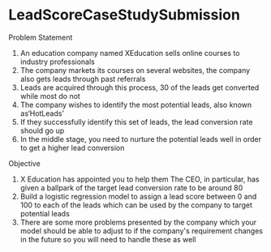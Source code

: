 # LeadScoreCaseStudySubmission

Problem Statement
1. An education company named XEducation sells online courses to industry professionals
2. The company markets its courses on several websites, the company also gets leads through past referrals
3. Leads are acquired through this process, 30 of the leads get converted while most do not
4. The company wishes to identify the most potential leads, also known as‘HotLeads’
5. If they successfully identify this set of leads, the lead conversion rate should go up
6. In the middle stage, you need to nurture the potential leads well in order to get a higher lead conversion

Objective
1. X Education has appointed you to help them The CEO, in particular, has given a ballpark of the target lead conversion rate to be around 80
2. Build a logistic regression model to assign a lead score between 0 and 100 to each of the leads which can be used by the company to target potential leads
3. There are some more problems presented by the company which your model should be able to adjust to if the company's requirement changes in the future so you will need to handle these as well
